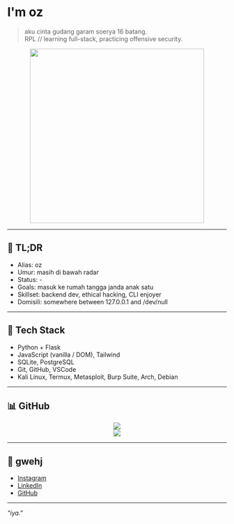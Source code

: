# I'm oz

> aku cinta gudang garam soerya 16 batang.  
> RPL // learning full-stack, practicing offensive security.

<p align="center">
  <img src="https://media.tenor.com/B5VJbLQ1uHIAAAAC/hacker.gif" width="400" />
</p>

---

## 🧾 TL;DR

- Alias: oz  
- Umur: masih di bawah radar  
- Status: -  
- Goals: masuk ke rumah tangga janda anak satu  
- Skillset: backend dev, ethical hacking, CLI enjoyer  
- Domisili: somewhere between 127.0.0.1 and /dev/null

---

## 🧰 Tech Stack

- Python + Flask  
- JavaScript (vanilla / DOM), Tailwind  
- SQLite, PostgreSQL  
- Git, GitHub, VSCode  
- Kali Linux, Termux, Metasploit, Burp Suite, Arch, Debian

---

## 📊 GitHub

<p align="center">
  <img src="https://github-readme-stats.vercel.app/api?username=yzfwh899&show_icons=true&theme=tokyonight&hide_border=true" />
  <br>
  <img src="https://github-readme-streak-stats.herokuapp.com/?user=yzfwh899&theme=tokyonight&hide_border=true" />
</p>

---

## 🔗 gwehj

- [Instagram](https://www.instagram.com/yzfwh_)  
- [LinkedIn](https://id.linkedin.com/in/yoza-alshifwah-806646318)  
- [GitHub](https://github.com/yzfwh899)

---

_"iya."_
